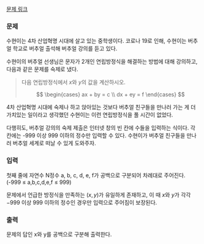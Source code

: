 [문제 링크](https://www.acmicpc.net/problem/19532)

### 문제

<p> 수현이는 4차 산업혁명 시대에 살고 있는 중학생이다. 코로나 19로 인해, 수현이는 버추얼 학교로 버추얼 출석해 버추얼 강의를 듣고 있다. </p>

<p> 수현이의 버추얼 선생님은 문자가 2개인 연립방정식을 해결하는 방법에 대해 강의하고, 다음과 같은 문제를 숙제로 냈다. </p>

> 다음 연립방정식에서 $x$와 $y$의 값을 계산하시오.</p>
>
> $$
> \begin{cases}
> ax + by = c \\
> dx + ey = f
> \end{cases}
> $$

<p> 4차 산업혁명 시대에 숙제나 하고 앉아있는 것보다 버추얼 친구들을 만나러 가는 게 더 가치있는 일이라고 생각했던 수현이는 이런 연립방정식을 풀 시간이 없었다. </p>

<p> 다행히도, 버추얼 강의의 숙제 제출은 인터넷 창의 빈 칸에 수들을 입력하는 식이다. 각 칸에는 
-999 이상 
999 이하의 정수만 입력할 수 있다. 수현이가 버추얼 친구들을 만나러 버추얼 세계로 떠날 수 있게 도와주자. 
</p>

### 입력

<p>첫째 줄에 자연수 N정수 a, b, c, d, e, f가 공백으로 구분되어 차례대로 주어진다. (-999 ≤   a,b,c,d,e,f ≤ 999)

문제에서 언급한 방정식을 만족하는
$\left(x,y\right)$가 유일하게 존재하고, 이 때
$x$와
$y$가 각각
$-999$ 이상
$999$ 이하의 정수인 경우만 입력으로 주어짐이 보장된다.

</p>

### 출력

<p>문제의 답인 x와 y를 공백으로 구분해 출력한다.</p>
